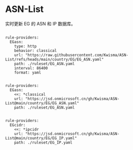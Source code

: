 
# ASN-List

实时更新 EG 的 ASN 和 IP 数据库。

<pre><code class="language-javascript">
rule-providers:
  EGasn:
    type: http
    behavior: classical
    url: "https://raw.githubusercontent.com/Kwisma/ASN-List/refs/heads/main/country/EG/EG_ASN.yaml"
    path: ./ruleset/EG_ASN.yaml
    interval: 86400
    format: yaml
</code></pre>

<pre><code class="language-javascript">
rule-providers:
  EGasn:
    <<: *classical
    url: "https://jsd.onmicrosoft.cn/gh/Kwisma/ASN-List@main/country/EG/EG_ASN.yaml"
    path: ./ruleset/EG_ASN.yaml
</code></pre>

<pre><code class="language-javascript">
rule-providers:
  EGcidr:
    <<: *ipcidr
    url: "https://jsd.onmicrosoft.cn/gh/Kwisma/ASN-List@main/country/EG/EG_IP.yaml"
    path: ./ruleset/EG_IP.yaml
</code></pre>